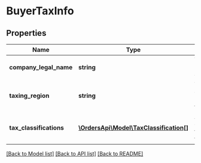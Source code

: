 # BuyerTaxInfo

## Properties
Name | Type | Description | Notes
------------ | ------------- | ------------- | -------------
**company_legal_name** | **string** | The legal name of the company. | [optional] 
**taxing_region** | **string** | The country or region imposing the tax. | [optional] 
**tax_classifications** | [**\OrdersApi\Model\TaxClassification[]**](TaxClassification.md) | A list of tax classifications that apply to the order. | [optional] 

[[Back to Model list]](../README.md#documentation-for-models) [[Back to API list]](../README.md#documentation-for-api-endpoints) [[Back to README]](../README.md)


